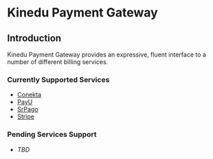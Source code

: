 # Kinedu Payment Gateway

## Introduction

Kinedu Payment Gateway provides an expressive, fluent interface to a number of different billing services.

### Currently Supported Services
- [Conekta](https://conekta.com)
- [PayU](https://www.payulatam.com)
- [SrPago](https://senorpago.com)
- [Stripe](https://stripe.com)

### Pending Services Support
- _TBD_
